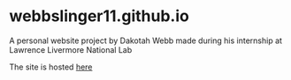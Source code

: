# webbslinger11.github.io
A personal website project by Dakotah Webb made during his internship at Lawrence Livermore National Lab

The site is hosted [here](http://webbslinger11.github.io)
